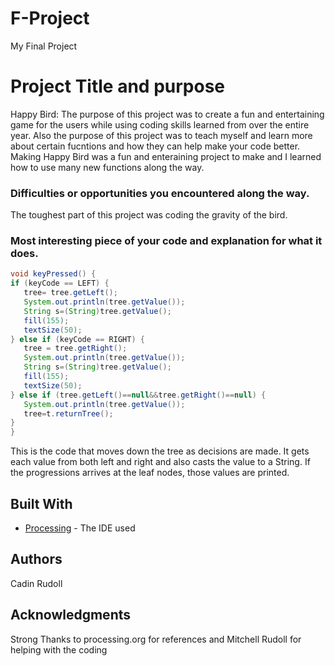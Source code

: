 # F-Project
My Final Project
# Project Title and purpose

Happy Bird:
   The purpose of this project was to create a fun and entertaining game for the users while using coding skills learned from over the entire year. Also the purpose of this project was to teach myself and learn more about certain fucntions and how they can help make your code better. Making Happy Bird was a fun and enteraining project to make and I learned how to use many new functions along the way. 

### Difficulties or opportunities you encountered along the way.

The toughest part of this project was coding the gravity of the bird. 

### Most interesting piece of your code and explanation for what it does.

```Java
void keyPressed() {
if (keyCode == LEFT) {
   tree= tree.getLeft();
   System.out.println(tree.getValue());
   String s=(String)tree.getValue();
   fill(155);
   textSize(50);
} else if (keyCode == RIGHT) {
   tree = tree.getRight();
   System.out.println(tree.getValue());
   String s=(String)tree.getValue();
   fill(155);
   textSize(50);
} else if (tree.getLeft()==null&&tree.getRight()==null) {
   System.out.println(tree.getValue());
   tree=t.returnTree();
}
}
```
This is the code that moves down the tree as decisions are made. It gets each value from both left and right and also casts the value to a String. If the progressions arrives at the leaf nodes, those values are printed.
## Built With

* [Processing](https://processing.org/) - The IDE used

## Authors

Cadin Rudoll

## Acknowledgments

Strong Thanks to processing.org for references and Mitchell Rudoll for helping with the coding


